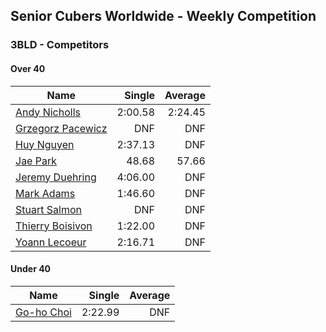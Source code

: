 ## Senior Cubers Worldwide - Weekly Competition
### 3BLD - Competitors

#### Over 40

| Name | Single | Average |
| -- | --: | --: |
| [Andy Nicholls](../persons/andy_nicholls.md) | 2:00.58 | 2:24.45 |
| [Grzegorz Pacewicz](../persons/grzegorz_pacewicz.md) | DNF | DNF |
| [Huy Nguyen](../persons/huy_nguyen.md) | 2:37.13 | DNF |
| [Jae Park](../persons/jae_park.md) | 48.68 | 57.66 |
| [Jeremy Duehring](../persons/jeremy_duehring.md) | 4:06.00 | DNF |
| [Mark Adams](../persons/mark_adams.md) | 1:46.60 | DNF |
| [Stuart Salmon](../persons/stuart_salmon.md) | DNF | DNF |
| [Thierry Boisivon](../persons/thierry_boisivon.md) | 1:22.00 | DNF |
| [Yoann Lecoeur](../persons/yoann_lecoeur.md) | 2:16.71 | DNF |

#### Under 40

| Name | Single | Average |
| -- | --: | --: |
| [Go-ho Choi](../persons/go-ho_choi.md) | 2:22.99 | DNF |


<!-- Global site tag (gtag.js) - Google Analytics -->
<script async src="https://www.googletagmanager.com/gtag/js?id=UA-86348435-3"></script>
<script>window.dataLayer = window.dataLayer || []; function gtag() {dataLayer.push(arguments);} gtag('js', new Date()); gtag('config', 'UA-86348435-3');</script>
